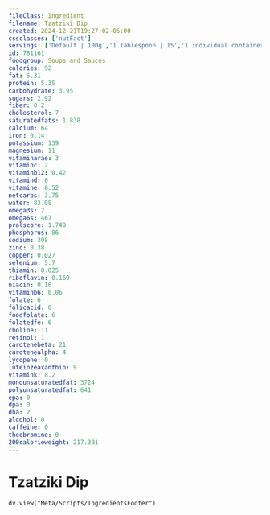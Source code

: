 ```yaml
---
fileClass: Ingredient
filename: Tzatziki Dip
created: 2024-12-21T19:27:02-06:00
cssclasses: ['nutFact']
servings: ['Default | 100g','1 tablespoon | 15','1 individual container | 70']
id: 781161
foodgroup: Soups and Sauces
calories: 92
fat: 6.31
protein: 5.35
carbohydrate: 3.95
sugars: 2.92
fiber: 0.2
cholesterol: 7
saturatedfats: 1.838
calcium: 64
iron: 0.14
potassium: 139
magnesium: 11
vitaminarae: 3
vitaminc: 2
vitaminb12: 0.42
vitamind: 0
vitamine: 0.52
netcarbs: 3.75
water: 83.08
omega3s: 2
omega6s: 467
pralscore: 1.749
phosphorus: 86
sodium: 308
zinc: 0.38
copper: 0.027
selenium: 5.7
thiamin: 0.025
riboflavin: 0.169
niacin: 0.16
vitaminb6: 0.06
folate: 6
folicacid: 0
foodfolate: 6
folatedfe: 6
choline: 11
retinol: 1
carotenebeta: 21
carotenealpha: 4
lycopene: 0
luteinzeaxanthin: 9
vitamink: 8.2
monounsaturatedfat: 3724
polyunsaturatedfat: 641
epa: 0
dpa: 0
dha: 2
alcohol: 0
caffeine: 0
theobromine: 0
200calorieweight: 217.391
---
```


# Tzatziki Dip

```dataviewjs
dv.view("Meta/Scripts/IngredientsFooter")
```